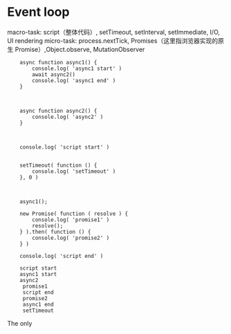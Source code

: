 # Event loop


macro-task: script（整体代码）, setTimeout, setInterval, setImmediate, I/O, UI rendering
micro-task: process.nextTick, Promises（这里指浏览器实现的原生 Promise）,Object.observe, MutationObserver



```
    async function async1() {
        console.log( 'async1 start' )
        await async2()
        console.log( 'async1 end' )
    }



    async function async2() {
        console.log( 'async2' )
    }



    console.log( 'script start' )


    setTimeout( function () {
        console.log( 'setTimeout' )
    }, 0 )



    async1();

    new Promise( function ( resolve ) {
        console.log( 'promise1' )
        resolve();
    } ).then( function () {
        console.log( 'promise2' )
    } )

    console.log( 'script end' )
```



```
    script start
    async1 start
    async2
     promise1
     script end
     promise2
     async1 end
     setTimeout
```

The only 

